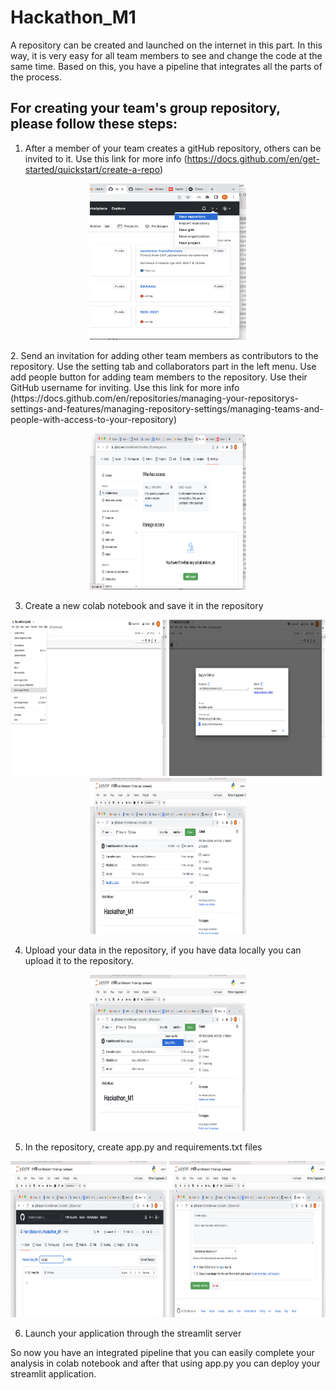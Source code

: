 # Hackathon_M1
A repository can be created and launched on the internet in this part. In this way, it is very easy for all team members to see and change the code at the same time. Based on this, you have a pipeline that integrates all the parts of the process.

## For creating your team's group repository, please follow these steps:
1. After a member of your team creates a gitHub repository, others can be invited to it.
Use this link for more info (https://docs.github.com/en/get-started/quickstart/create-a-repo)

<p align="center">
    <img src="https://github.com/HamidBekamiri/Hackathon_M1/blob/main/images/image_1.png" width="250" height="250">
</p>
2. Send an invitation for adding other team members as contributors to the repository. Use the setting tab and collaborators part in the left menu. Use add people button for adding team members to the repository. Use their GitHub username for inviting. Use this link for more info  (https://docs.github.com/en/repositories/managing-your-repositorys-settings-and-features/managing-repository-settings/managing-teams-and-people-with-access-to-your-repository)

<p align="center">
    <img src="https://github.com/HamidBekamiri/Hackathon_M1/blob/main/images/image_2.png" width="250" height="250">
</p>

3. Create a new colab notebook and save it in the repository


<p align="center">
    <img src="https://github.com/HamidBekamiri/Hackathon_M1/blob/main/images/image_3.png" width="250" height="250">
    <img src="https://github.com/HamidBekamiri/Hackathon_M1/blob/main/images/image_3_2.png" width="250" height="250">
    <img src="https://github.com/HamidBekamiri/Hackathon_M1/blob/main/images/image_3_3.png" width="250" height="250">
</p>




4. Upload your data in the repository, if you have data locally you can upload it to the repository.

<p align="center">
    <img src="https://github.com/HamidBekamiri/Hackathon_M1/blob/main/images/image_4.png" width="250" height="250">
</p>


5. In the repository, create app.py and requirements.txt files


<p align="center">
    <img src="https://github.com/HamidBekamiri/Hackathon_M1/blob/main/images/image_5.png" width="250" height="250">
    <img src="https://github.com/HamidBekamiri/Hackathon_M1/blob/main/images/image_6.png" width="250" height="250">
</p>


6. Launch your application through the streamlit server




So now you have an integrated pipeline that you can easily complete your analysis in colab notebook and after that using app.py you can deploy your streamlit application.
